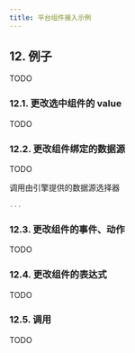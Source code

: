 ```yaml
---
title: 平台组件接入示例
---
```


## 12. 例子

TODO

### 12.1. 更改选中组件的 value

TODO

### 12.2. 更改组件绑定的数据源

TODO

调用由引擎提供的数据源选择器

```ts
...
```

### 12.3. 更改组件的事件、动作

TODO

### 12.4. 更改组件的表达式

TODO

### 12.5. 调用

TODO
